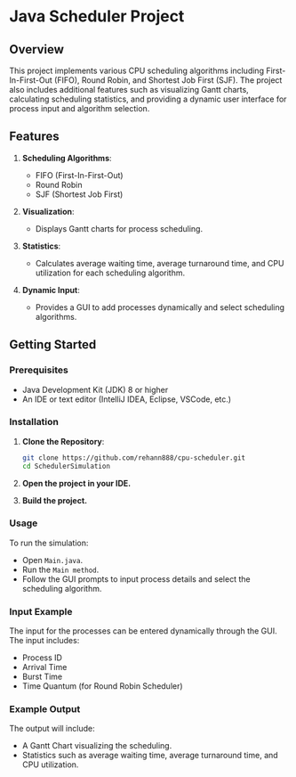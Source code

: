# Java Scheduler Project

## Overview

This project implements various CPU scheduling algorithms including First-In-First-Out (FIFO), Round Robin, and Shortest Job First (SJF). The project also includes additional features such as visualizing Gantt charts, calculating scheduling statistics, and providing a dynamic user interface for process input and algorithm selection.

## Features

1. **Scheduling Algorithms**:
   - FIFO (First-In-First-Out)
   - Round Robin
   - SJF (Shortest Job First)

2. **Visualization**:
   - Displays Gantt charts for process scheduling.

3. **Statistics**:
   - Calculates average waiting time, average turnaround time, and CPU utilization for each scheduling algorithm.

4. **Dynamic Input**:
   - Provides a GUI to add processes dynamically and select scheduling algorithms.

## Getting Started

### Prerequisites

- Java Development Kit (JDK) 8 or higher
- An IDE or text editor (IntelliJ IDEA, Eclipse, VSCode, etc.)

### Installation

1. **Clone the Repository**:
   ```sh
   git clone https://github.com/rehann888/cpu-scheduler.git
   cd SchedulerSimulation

2. **Open the project in your IDE.**

3. **Build the project.**

### Usage
To run the simulation:

- Open `Main.java`.
- Run the `Main method`.
- Follow the GUI prompts to input process details and select the scheduling algorithm.

### Input Example
The input for the processes can be entered dynamically through the GUI. The input includes:

- Process ID
- Arrival Time
- Burst Time
- Time Quantum (for Round Robin Scheduler)

### Example Output
The output will include:

- A Gantt Chart visualizing the scheduling.
- Statistics such as average waiting time, average turnaround time, and CPU utilization.



